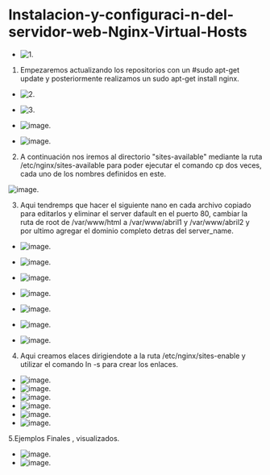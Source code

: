 # Instalacion-y-configuraci-n-del-servidor-web-Nginx-Virtual-Hosts

- ![1](https://user-images.githubusercontent.com/72273897/167214738-b37a2158-46d1-43f8-90ff-fa413cd14b6f.PNG).

1. Empezaremos actualizando los repositorios con un #sudo apt-get update y posteriormente realizamos un sudo apt-get install nginx.

- ![2](https://user-images.githubusercontent.com/72273897/167214742-aa2c523e-d485-42c9-a82d-cae012d2f6f8.PNG).

- ![3](https://user-images.githubusercontent.com/72273897/167214752-d8c3afef-ec3e-4b07-854c-a9dd301c5a65.PNG).
- ![image](https://user-images.githubusercontent.com/72273897/167215941-e27c679a-ff18-4701-94e3-ff7d9cf677e7.png).
- ![image](https://user-images.githubusercontent.com/72273897/167216123-5e04028a-d166-4cb8-a33f-914a92432835.png).

2. A continuación nos iremos al directorio "sites-available" mediante la ruta /etc/nginx/sites-available para poder ejecutar el comando cp dos veces, cada uno de los nombres definidos en este.

![image](https://user-images.githubusercontent.com/72273897/167216687-ad3a95d5-82da-4ebc-80a0-45c5c769e15e.png).

3. Aqui tendremps que hacer el siguiente nano en cada archivo copiado para editarlos y eliminar el server dafault en el puerto 80, cambiar la ruta de root de /var/www/html a /var/www/abril1 y /var/www/abril2 y por ultimo agregar el dominio completo detras del server_name.

- ![image](https://user-images.githubusercontent.com/72273897/167217114-fb85aa77-d96d-4093-88f0-c933196b1187.png).

- ![image](https://user-images.githubusercontent.com/72273897/167217183-92b13bcd-ba31-484f-9ca0-6929b10e50ce.png).
- ![image](https://user-images.githubusercontent.com/72273897/167218171-ca2aa8bc-d4b4-47e5-adee-20bc9d39d88f.png).
- ![image](https://user-images.githubusercontent.com/72273897/167218866-9e035abd-b8da-40bc-8395-b82058042e05.png).
- ![image](https://user-images.githubusercontent.com/72273897/167218928-0ec6e363-7299-4c89-82a1-6071ca1f10ef.png).
- ![image](https://user-images.githubusercontent.com/72273897/167219205-e989e5fc-780b-4ba4-a95d-64e1842baf2d.png).
- ![image](https://user-images.githubusercontent.com/72273897/167219508-ec48e453-4b7c-4808-86c1-9dd9526061e7.png).

4. Aqui creamos elaces dirigiendote a la ruta /etc/nginx/sites-enable y utilizar el comando ln -s para crear los enlaces.

- ![image](https://user-images.githubusercontent.com/72273897/167219570-1c2f1354-1060-4830-ab95-8d0cbeadf1a5.png).
- ![image](https://user-images.githubusercontent.com/72273897/167219950-e40c0839-84ce-45fb-a21a-f36044ce44b5.png).
- ![image](https://user-images.githubusercontent.com/72273897/167220330-57c1ab7b-02b8-4855-af66-8805f366049e.png).
- ![image](https://user-images.githubusercontent.com/72273897/167220648-ca4f73b3-c055-49c4-b6d6-5c430ecf5e55.png).
- ![image](https://user-images.githubusercontent.com/72273897/167220615-4fed9c50-f7ae-4037-957f-8d4aa856c365.png).
- ![image](https://user-images.githubusercontent.com/72273897/167221048-b39b5f41-076e-4689-91c2-4e9fde161ae4.png).

5.Ejemplos Finales , visualizados.

- ![image](https://user-images.githubusercontent.com/72273897/167220934-7c535414-de26-4d16-bed8-58ab33b0cfc9.png).
- ![image](https://user-images.githubusercontent.com/72273897/167221006-0a299971-3d76-4ff5-9a66-6ce8aebc9b3d.png).
